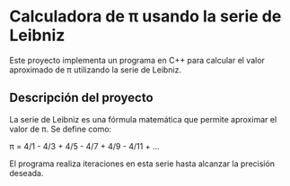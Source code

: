 # Calculadora de π usando la serie de Leibniz

Este proyecto implementa un programa en C++ para calcular el valor aproximado de π utilizando la serie de Leibniz.

## Descripción del proyecto

La serie de Leibniz es una fórmula matemática que permite aproximar el valor de π. Se define como:

π = 4/1 - 4/3 + 4/5 - 4/7 + 4/9 - 4/11 + ...

El programa realiza iteraciones en esta serie hasta alcanzar la precisión deseada.

